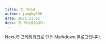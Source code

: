 ```yaml
---
title: 첫 게시글
author: jangky000
date: 2021.11.02
desc: 첫 게시글입니다.
---
```


NextJS 프레임워크로 만든 Markdown 블로그입니다.